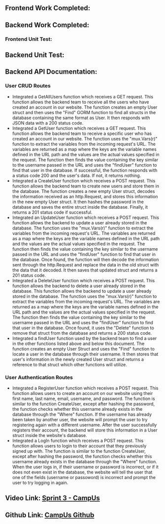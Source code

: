 ## Frontend Work Completed:


## Backend Work Completed:


### Frontend Unit Test:


## Backend Unit Test:


## Backend API Documentation:
### User CRUD Routes
- Integrated a GetAllUsers function which receives a GET request. This function allows the backend team to receive all the users who have created an account in our website. The function creates an empty User struct and then uses the "Find" GORM function to find all structs in the database containing the same format as User. It then responds with JSON data with a 200 status code.
- Integrated a GetUser function which receives a GET request. This function allows the backend team to receive a specific user who has created an account in our website. The function uses the "mux.Vars(r)" function to extract the variables from the incoming request's URL. The variables are returned as a map where the keys are the variable names defined in the URL path and the values are the actual values specified in the request. The function then finds the value containing the key similar to the username passed in the URL and uses the "findUser" function to find that user in the database. If successful, the function responds with a status code 200 and the user's data. If not, it returns nothing. 
- Integrated a CreateUser function which receives a POST request. This function allows the backend team to create new users and store them in the database. The function creates a new empty User struct, decodes the information received as an http.Request, and stores this information in the new empty User struct. It then hashes the password in the database and saves the entire struct inside the database. Finally, it returns a 201 status code if successful.
- Integrated an UpdateUser function which receives a POST request. This function allows the backend to update a user already stored in the database. The function uses the "mux.Vars(r)" function to extract the variables from the incoming request's URL. The variables are returned as a map where the keys are the variable names defined in the URL path and the values are the actual values specified in the request. The function then finds the value containing the key similar to the username passed in the URL and uses the "findUser" function to find that user in the database. Once found, the function will then decode the information sent through the http.Request and replace the data in the old struct with the data that it decoded. It then saves that updated struct and returns a 201 status code.
- Integrated a DeleteUser function which receives a POST request. This function allows the backend to delete a user already stored in the database. This function allows the backend to update a user already stored in the database. The function uses the "mux.Vars(r)" function to extract the variables from the incoming request's URL. The variables are returned as a map where the keys are the variable names defined in the URL path and the values are the actual values specified in the request. The function then finds the value containing the key similar to the username passed in the URL and uses the "findUser" function to find that user in the database. Once found, it uses the "Delete" function to remove that struct from the database and returns a 200 status code.
- Integrated a findUser function used by the backend team to find a user in the other functions listed above and below this document. The function creates an empty User Struct and uses the "Find" function to locate a user in the database through their username. It then stores that user's information in the newly created User struct and returns a reference to that struct which other functions will utilize.

### User Authentication Routes
- Integrated a RegisterUser function which receives a POST request. This function allows users to create an account on our website using their first name, last name, email, username, and password. The function is similar to the function CreateUser, except after hashing the password, the function checks whether this username already exists in the database through the "Where" function. If the username has already been taken by another user, the website will prompt the user to try registering again with a different username. After the user successfully registers their account, the backend will store this information in a User struct inside the website's database.   
- Integrated a LogIn function which receives a POST request. This function allows users to login to their account that they previously signed up with. The function is similar to the function CreateUser, except after hashing the password, the function checks whether this username already exists in the database through the "Where" function. When the user logs in, if their username or password is incorrect, or if it does not even exist in the database, the website will tell the user that one of the fields (username or passoword) is incorrect and prompt the user to try logging in again.

## Video Link: [Sprint 3 - CampUs]()

## Github Link: [CampUs Github](https://github.com/blakeshelley10/CampUs)
